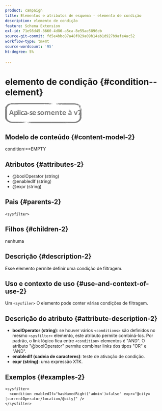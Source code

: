 ```yaml
---
product: campaign
title: Elementos e atributos de esquema - elemento de condição
description: elemento de condição
feature: Schema Extension
exl-id: 71e98d45-3660-4d86-a5ca-8e55ae5896eb
source-git-commit: fd5e4bbc87a48f029a09b14ab1d927b9afe4ac52
workflow-type: tm+mt
source-wordcount: '95'
ht-degree: 5%

---
```


# elemento de condição {#condition--element}

![](../../../assets/v7-only.svg)

## Modelo de conteúdo {#content-model-2}

condition:==EMPTY

## Atributos {#attributes-2}

* @boolOperator (string)
* @enabledIf (string)
* @expr (string)

## Pais {#parents-2}

`<sysfilter>`

## Filhos {#children-2}

nenhuma

## Descrição {#description-2}

Esse elemento permite definir uma condição de filtragem.

## Uso e contexto de uso {#use-and-context-of-use-2}

Um `<sysfiler>`  O elemento pode conter várias condições de filtragem.

## Descrição do atributo {#attribute-description-2}

* **boolOperator (string)**: se houver vários `<conditions>` são definidos no mesmo  `<sysfilter>` elemento, este atributo permite combiná-los. Por padrão, o link lógico fica entre `<condition>` elementos é &quot;AND&quot;. O atributo &quot;@boolOperator&quot; permite combinar links dos tipos &quot;OR&quot; e &quot;AND&quot;.
* **enabledIf (cadeia de caracteres)**: teste de ativação de condição.
* **expr (string)**: uma expressão XTK.

## Exemplos {#examples-2}

```
<sysfilter>
  <condition enabledIf="hasNamedRight('admin')=false" expr="@city=[currentOperator/location/@city]" />
</sysfilter>
```
